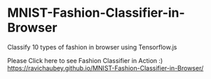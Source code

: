 # MNIST-Fashion-Classifier-in-Browser
 Classify 10 types of fashion in browser using Tensorflow.js
 
 Please Click here to see Fashion Classifier in Action :) https://ravichaubey.github.io/MNIST-Fashion-Classifier-in-Browser/
